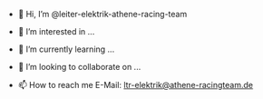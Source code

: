 - 👋 Hi, I’m @leiter-elektrik-athene-racing-team

- 👀 I’m interested in ...

- 🌱 I’m currently learning ...

- 💞️ I’m looking to collaborate on ...

- 📫 How to reach me E-Mail: ltr-elektrik@athene-racingteam.de

<!---
leiter-elektrik-athene-racing-team/leiter-elektrik-athene-racing-team is a ✨ special ✨ repository because its `README.md` (this file) appears on your GitHub profile.
You can click the Preview link to take a look at your changes.
--->
